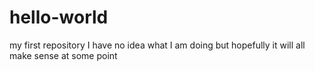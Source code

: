 # hello-world
my first repository
I have no idea what I am doing but hopefully it will all make sense at some point

